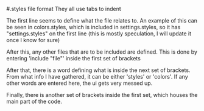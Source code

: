 #.styles file format
They all use tabs to indent

The first line seems to define what the file relates to. An example of this can be seen in colors.styles, which is included in settings.styles, so it has "settings.styles" on the first line (this is mostly speculation, I will update it once I know for sure)

After this, any other files that are to be included are defined. This is done by entering 'include "file"' inside the first set of brackets

After that, there is a word defining what is inside the next set of brackets. From what info I have gathered, it can be either 'styles' or 'colors'. If any other words are entered here, the ui gets very messed up.

Finally, there is another set of brackets inside the first set, which houses the main part of the code.
 
